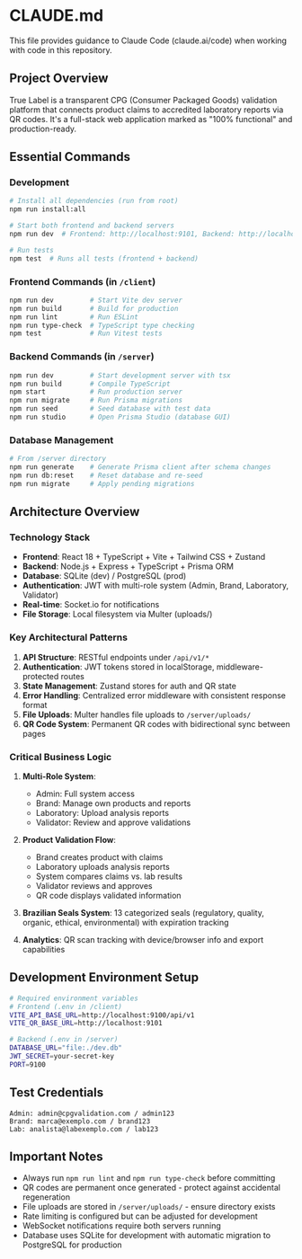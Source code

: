 # CLAUDE.md

This file provides guidance to Claude Code (claude.ai/code) when working with code in this repository.

## Project Overview

True Label is a transparent CPG (Consumer Packaged Goods) validation platform that connects product claims to accredited laboratory reports via QR codes. It's a full-stack web application marked as "100% functional" and production-ready.

## Essential Commands

### Development
```bash
# Install all dependencies (run from root)
npm run install:all

# Start both frontend and backend servers
npm run dev  # Frontend: http://localhost:9101, Backend: http://localhost:9100

# Run tests
npm test  # Runs all tests (frontend + backend)
```

### Frontend Commands (in `/client`)
```bash
npm run dev         # Start Vite dev server
npm run build       # Build for production
npm run lint        # Run ESLint
npm run type-check  # TypeScript type checking
npm test            # Run Vitest tests
```

### Backend Commands (in `/server`)
```bash
npm run dev         # Start development server with tsx
npm run build       # Compile TypeScript
npm start           # Run production server
npm run migrate     # Run Prisma migrations
npm run seed        # Seed database with test data
npm run studio      # Open Prisma Studio (database GUI)
```

### Database Management
```bash
# From /server directory
npm run generate    # Generate Prisma client after schema changes
npm run db:reset    # Reset database and re-seed
npm run migrate     # Apply pending migrations
```

## Architecture Overview

### Technology Stack
- **Frontend**: React 18 + TypeScript + Vite + Tailwind CSS + Zustand
- **Backend**: Node.js + Express + TypeScript + Prisma ORM
- **Database**: SQLite (dev) / PostgreSQL (prod)
- **Authentication**: JWT with multi-role system (Admin, Brand, Laboratory, Validator)
- **Real-time**: Socket.io for notifications
- **File Storage**: Local filesystem via Multer (uploads/)

### Key Architectural Patterns

1. **API Structure**: RESTful endpoints under `/api/v1/*`
2. **Authentication**: JWT tokens stored in localStorage, middleware-protected routes
3. **State Management**: Zustand stores for auth and QR state
4. **Error Handling**: Centralized error middleware with consistent response format
5. **File Uploads**: Multer handles file uploads to `/server/uploads/`
6. **QR Code System**: Permanent QR codes with bidirectional sync between pages

### Critical Business Logic

1. **Multi-Role System**:
   - Admin: Full system access
   - Brand: Manage own products and reports
   - Laboratory: Upload analysis reports
   - Validator: Review and approve validations

2. **Product Validation Flow**:
   - Brand creates product with claims
   - Laboratory uploads analysis reports
   - System compares claims vs. lab results
   - Validator reviews and approves
   - QR code displays validated information

3. **Brazilian Seals System**: 13 categorized seals (regulatory, quality, organic, ethical, environmental) with expiration tracking

4. **Analytics**: QR scan tracking with device/browser info and export capabilities

## Development Environment Setup

```bash
# Required environment variables
# Frontend (.env in /client)
VITE_API_BASE_URL=http://localhost:9100/api/v1
VITE_QR_BASE_URL=http://localhost:9101

# Backend (.env in /server)
DATABASE_URL="file:./dev.db"
JWT_SECRET=your-secret-key
PORT=9100
```

## Test Credentials

```
Admin: admin@cpgvalidation.com / admin123
Brand: marca@exemplo.com / brand123
Lab: analista@labexemplo.com / lab123
```

## Important Notes

- Always run `npm run lint` and `npm run type-check` before committing
- QR codes are permanent once generated - protect against accidental regeneration
- File uploads are stored in `/server/uploads/` - ensure directory exists
- Rate limiting is configured but can be adjusted for development
- WebSocket notifications require both servers running
- Database uses SQLite for development with automatic migration to PostgreSQL for production